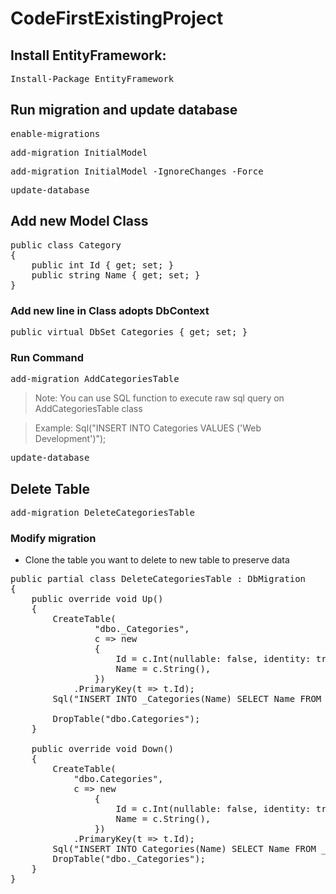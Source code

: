 # CodeFirstExistingProject

## Install EntityFramework: 
<pre>
Install-Package EntityFramework
</pre>

## Run migration and update database
<pre>
enable-migrations
</pre>
<pre>
add-migration InitialModel
</pre>
<pre>
add-migration InitialModel -IgnoreChanges -Force
</pre>
<pre>
update-database
</pre>

## Add new Model Class
<pre>
public class Category
{
    public int Id { get; set; }
    public string Name { get; set; }
}
</pre>

### Add new line in Class adopts DbContext
<pre>
public virtual DbSet<Category> Categories { get; set; }
</pre>

### Run Command
<pre>
add-migration AddCategoriesTable
</pre>
> Note: You can use SQL function to execute raw sql query on AddCategoriesTable class

> Example: Sql("INSERT INTO Categories VALUES ('Web Development')");
<pre>
update-database
</pre>

## Delete Table

<pre>
add-migration DeleteCategoriesTable
</pre>

### Modify migration
* Clone the table you want to delete to new table to preserve data
<pre>
public partial class DeleteCategoriesTable : DbMigration
{
    public override void Up()
    {
        CreateTable(
                "dbo._Categories",
                c => new
                {
                    Id = c.Int(nullable: false, identity: true),
                    Name = c.String(),
                })
            .PrimaryKey(t => t.Id);
        Sql("INSERT INTO _Categories(Name) SELECT Name FROM Categories");

        DropTable("dbo.Categories");
    }
        
    public override void Down()
    {
        CreateTable(
            "dbo.Categories",
            c => new
                {
                    Id = c.Int(nullable: false, identity: true),
                    Name = c.String(),
                })
            .PrimaryKey(t => t.Id);
        Sql("INSERT INTO Categories(Name) SELECT Name FROM _Categories");
        DropTable("dbo._Categories");
    }
}
</pre>